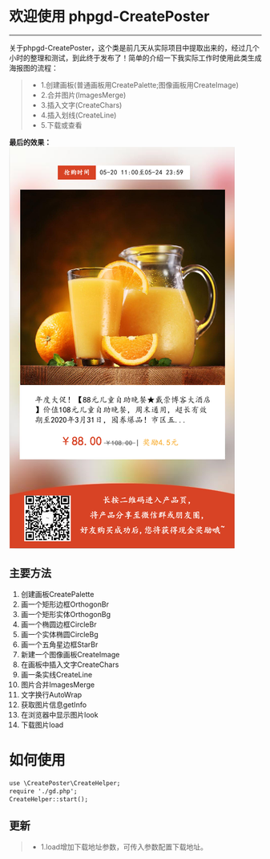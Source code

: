 # 欢迎使用 phpgd-CreatePoster

------

关于phpgd-CreatePoster，这个类是前几天从实际项目中提取出来的，经过几个小时的整理和测试，到此终于发布了！简单的介绍一下我实际工作时使用此类生成海报图的流程：

> * 1.创建画板(普通画板用CreatePalette;图像画板用CreateImage)
> * 2.合并图片(ImagesMerge)
> * 3.插入文字(CreateChars)
> * 4.插入划线(CreateLine)
> * 5.下载或查看

**最后的效果：**
![enter description here](https://raw.githubusercontent.com/daichongyu/phpgd-CreatePoster/master/demo/success.png)

## 主要方法

 1. 创建画板CreatePalette
 2. 画一个矩形边框OrthogonBr
 3. 画一个矩形实体OrthogonBg
 4. 画一个椭圆边框CircleBr
 5. 画一个实体椭圆CircleBg
 6. 画一个五角星边框StarBr
 7. 新建一个图像画板CreateImage
 8. 在画板中插入文字CreateChars
 9. 画一条实线CreateLine
 10. 图片合并ImagesMerge
 11. 文字换行AutoWrap
 12. 获取图片信息getInfo
 13. 在浏览器中显示图片look
 14. 下载图片load

# 如何使用

``` <?php
use \CreatePoster\CreateHelper;
require './gd.php';
CreateHelper::start();
```
## 更新
> * 1.load增加下载地址参数，可传入参数配置下载地址。